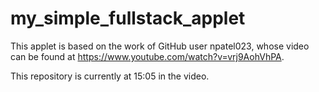# my_simple_fullstack_applet

This applet is based on the work of GitHub user npatel023, whose video can be found at https://www.youtube.com/watch?v=vrj9AohVhPA.

This repository is currently at 15:05 in the video.